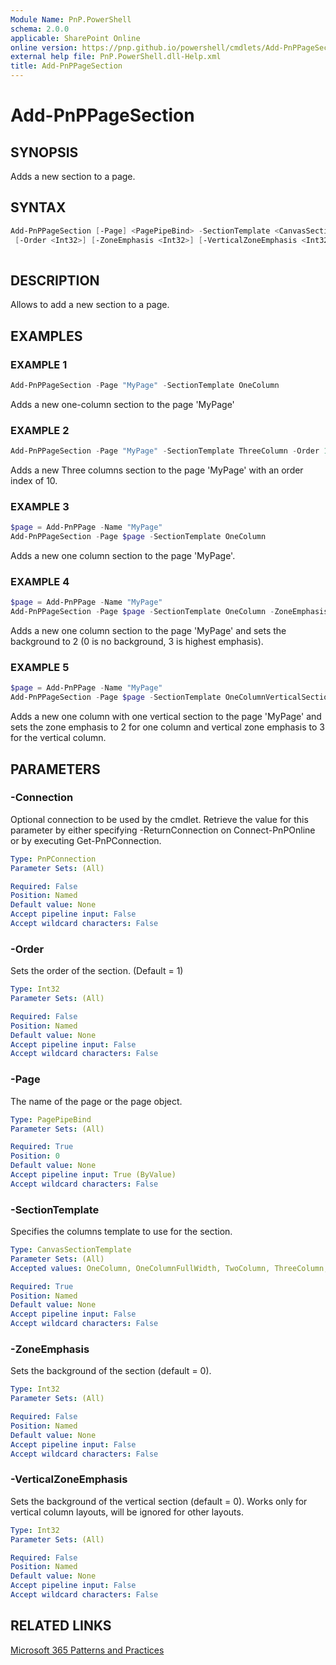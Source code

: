 ```yaml
---
Module Name: PnP.PowerShell
schema: 2.0.0
applicable: SharePoint Online
online version: https://pnp.github.io/powershell/cmdlets/Add-PnPPageSection.html
external help file: PnP.PowerShell.dll-Help.xml
title: Add-PnPPageSection
---
```

  
# Add-PnPPageSection

## SYNOPSIS
Adds a new section to a page.

## SYNTAX

```powershell
Add-PnPPageSection [-Page] <PagePipeBind> -SectionTemplate <CanvasSectionTemplate>
 [-Order <Int32>] [-ZoneEmphasis <Int32>] [-VerticalZoneEmphasis <Int32>] [-Connection <PnPConnection>]
 
```

## DESCRIPTION

Allows to add a new section to a page.

## EXAMPLES

### EXAMPLE 1
```powershell
Add-PnPPageSection -Page "MyPage" -SectionTemplate OneColumn
```

Adds a new one-column section to the page 'MyPage'

### EXAMPLE 2
```powershell
Add-PnPPageSection -Page "MyPage" -SectionTemplate ThreeColumn -Order 10
```

Adds a new Three columns section to the page 'MyPage' with an order index of 10.

### EXAMPLE 3
```powershell
$page = Add-PnPPage -Name "MyPage"
Add-PnPPageSection -Page $page -SectionTemplate OneColumn
```

Adds a new one column section to the page 'MyPage'.

### EXAMPLE 4
```powershell
$page = Add-PnPPage -Name "MyPage"
Add-PnPPageSection -Page $page -SectionTemplate OneColumn -ZoneEmphasis 2
```

Adds a new one column section to the page 'MyPage' and sets the background to 2 (0 is no background, 3 is highest emphasis).

### EXAMPLE 5
```powershell
$page = Add-PnPPage -Name "MyPage"
Add-PnPPageSection -Page $page -SectionTemplate OneColumnVerticalSection -Order 1 -ZoneEmphasis 2 -VerticalZoneEmphasis 3
```

Adds a new one column with one vertical section to the page 'MyPage' and sets the zone emphasis to 2 for one column and vertical zone emphasis to 3 for the vertical column.


## PARAMETERS

### -Connection
Optional connection to be used by the cmdlet. Retrieve the value for this parameter by either specifying -ReturnConnection on Connect-PnPOnline or by executing Get-PnPConnection.

```yaml
Type: PnPConnection
Parameter Sets: (All)

Required: False
Position: Named
Default value: None
Accept pipeline input: False
Accept wildcard characters: False
```

### -Order
Sets the order of the section. (Default = 1)

```yaml
Type: Int32
Parameter Sets: (All)

Required: False
Position: Named
Default value: None
Accept pipeline input: False
Accept wildcard characters: False
```

### -Page
The name of the page or the page object.

```yaml
Type: PagePipeBind
Parameter Sets: (All)

Required: True
Position: 0
Default value: None
Accept pipeline input: True (ByValue)
Accept wildcard characters: False
```

### -SectionTemplate
Specifies the columns template to use for the section.

```yaml
Type: CanvasSectionTemplate
Parameter Sets: (All)
Accepted values: OneColumn, OneColumnFullWidth, TwoColumn, ThreeColumn, TwoColumnLeft, TwoColumnRight, OneColumnVerticalSection, TwoColumnVerticalSection, ThreeColumnVerticalSection, TwoColumnLeftVerticalSection, TwoColumnRightVerticalSection

Required: True
Position: Named
Default value: None
Accept pipeline input: False
Accept wildcard characters: False
```

### -ZoneEmphasis
Sets the background of the section (default = 0).

```yaml
Type: Int32
Parameter Sets: (All)

Required: False
Position: Named
Default value: None
Accept pipeline input: False
Accept wildcard characters: False
```

### -VerticalZoneEmphasis
Sets the background of the vertical section (default = 0).
Works only for vertical column layouts, will be ignored for other layouts.

```yaml
Type: Int32
Parameter Sets: (All)

Required: False
Position: Named
Default value: None
Accept pipeline input: False
Accept wildcard characters: False
```

## RELATED LINKS

[Microsoft 365 Patterns and Practices](https://aka.ms/m365pnp)
